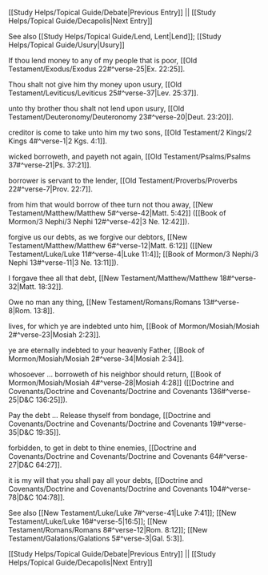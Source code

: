 [[Study Helps/Topical Guide/Debate|Previous Entry]]  ||  [[Study Helps/Topical Guide/Decapolis|Next Entry]]

 See also [[Study Helps/Topical Guide/Lend, Lent|Lend]]; [[Study Helps/Topical Guide/Usury|Usury]]

 If thou lend money to any of my people that is poor, [[Old Testament/Exodus/Exodus 22#^verse-25|Ex. 22:25]].

 Thou shalt not give him thy money upon usury, [[Old Testament/Leviticus/Leviticus 25#^verse-37|Lev. 25:37]].

 unto thy brother thou shalt not lend upon usury, [[Old Testament/Deuteronomy/Deuteronomy 23#^verse-20|Deut. 23:20]].

 creditor is come to take unto him my two sons, [[Old Testament/2 Kings/2 Kings 4#^verse-1|2 Kgs. 4:1]].

 wicked borroweth, and payeth not again, [[Old Testament/Psalms/Psalms 37#^verse-21|Ps. 37:21]].

 borrower is servant to the lender, [[Old Testament/Proverbs/Proverbs 22#^verse-7|Prov. 22:7]].

 from him that would borrow of thee turn not thou away, [[New Testament/Matthew/Matthew 5#^verse-42|Matt. 5:42]] ([[Book of Mormon/3 Nephi/3 Nephi 12#^verse-42|3 Ne. 12:42]]).

 forgive us our debts, as we forgive our debtors, [[New Testament/Matthew/Matthew 6#^verse-12|Matt. 6:12]] ([[New Testament/Luke/Luke 11#^verse-4|Luke 11:4]]; [[Book of Mormon/3 Nephi/3 Nephi 13#^verse-11|3 Ne. 13:11]]).

 I forgave thee all that debt, [[New Testament/Matthew/Matthew 18#^verse-32|Matt. 18:32]].

 Owe no man any thing, [[New Testament/Romans/Romans 13#^verse-8|Rom. 13:8]].

 lives, for which ye are indebted unto him, [[Book of Mormon/Mosiah/Mosiah 2#^verse-23|Mosiah 2:23]].

 ye are eternally indebted to your heavenly Father, [[Book of Mormon/Mosiah/Mosiah 2#^verse-34|Mosiah 2:34]].

 whosoever ... borroweth of his neighbor should return, [[Book of Mormon/Mosiah/Mosiah 4#^verse-28|Mosiah 4:28]] ([[Doctrine and Covenants/Doctrine and Covenants/Doctrine and Covenants 136#^verse-25|D&C 136:25]]).

 Pay the debt ... Release thyself from bondage, [[Doctrine and Covenants/Doctrine and Covenants/Doctrine and Covenants 19#^verse-35|D&C 19:35]].

 forbidden, to get in debt to thine enemies, [[Doctrine and Covenants/Doctrine and Covenants/Doctrine and Covenants 64#^verse-27|D&C 64:27]].

 it is my will that you shall pay all your debts, [[Doctrine and Covenants/Doctrine and Covenants/Doctrine and Covenants 104#^verse-78|D&C 104:78]].

 See also [[New Testament/Luke/Luke 7#^verse-41|Luke 7:41]]; [[New Testament/Luke/Luke 16#^verse-5|16:5]]; [[New Testament/Romans/Romans 8#^verse-12|Rom. 8:12]]; [[New Testament/Galations/Galations 5#^verse-3|Gal. 5:3]].

[[Study Helps/Topical Guide/Debate|Previous Entry]]  ||  [[Study Helps/Topical Guide/Decapolis|Next Entry]]